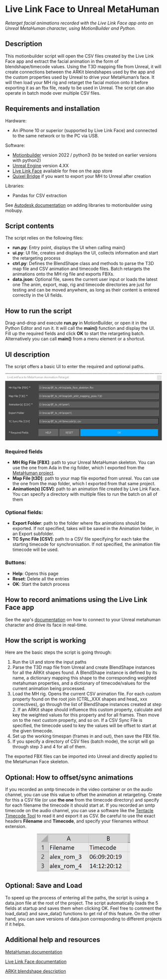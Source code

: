 # Live Link Face to Unreal MetaHuman
*Retarget facial animations recorded with the Live Link Face app onto an Unreal MetaHuman character, using MotionBuilder and Python.*

## Description
This motionbuilder script will open the CSV files created by the Live Link Face app and extract the facial animation in the form of blendshape/timecode values. Using the T3D mapping file from Unreal, it will create connections between the ARKit blendshapes used by the app and the custom properties used by Unreal to drive your MetaHuman’s face. It will then load your MH rig and retarget the facial motion onto it before exporting it as an fbx file, ready to be used in Unreal. The script can also operate in batch mode over multiple CSV files.

## Requirements and installation
Hardware:
+ An iPhone 10 or superior (supported by Live Link Face) and connected to the same network or to the PC via USB.

Software:
+ [Motionbuilder](https://www.autodesk.com/products/motionbuilder/) version 2022 / python3 (to be tested on earlier versions with python2)
+ [Unreal Engine](https://www.unrealengine.com/en-US/) version 4.XX
+ [Live Link Face](https://apps.apple.com/us/app/live-link-face/id1495370836) available for free on the app store
+ [Quixel Bridge](https://quixel.com/bridge) if you want to export your MH to Unreal after creation

Libraries:
+ Pandas for CSV extraction

See [Autodesk documentation](https://knowledge.autodesk.com/support/motionbuilder/learn-explore/caas/CloudHelp/cloudhelp/2022/ENU/MotionBuilder/files/GUID-46E090C5-34AD-4E26-872F-F7D21DC57C74-htm.html) on adding libraries to motionbuilder using mobupy.

## Script contents
The script relies on the following files:
+ **run.py**: Entry point, displays the UI when calling main()
+ **ui.py**: UI file, creates and displays the UI, collects information and start the retargeting process
+ **ctrl.py**: Defines the BlendShape class and methods to parse the T3D map file and CSV animation and timecode files. Batch retargets the animations onto the MH rig file and exports FBXs.
+ **data.json**: Optional file, saves the current user input or loads the latest one
The anim, export, map, rig and timecode directories are just for testing and can be moved anywhere, as long as their content is entered correctly in the UI fields.

## How to run the script
Drag-and-drop and execute **run.py** in MotionBuilder, or open it in the Python Editor and run it. It will call the **main()** function and display the UI. Fill up the required fields and click **OK** to start the retargeting batch.
Alternatively you can call **main()** from a menu element or a shortcut.

## UI description
The script offers a basic UI to enter the required and optional paths.
<p align="center"><img src="readme/ui.jpg" width="652"></p>

### Required fields
+ **MH Rig File [FBX]**: path to your Unreal MetaHuman skeleton. You can use the one from Ada in the rig folder, which I exported from the [MetaHuman project](https://www.unrealengine.com/marketplace/en-US/product/metahumans).
+ **Map File [t3D]**: path to your map file exported from unreal. You can use the one from the map folder, which I exported from that same project.
+ **Animation(s) [CSV]**: path to an animation file created by Live Link Face. You can specify a directory with multiple files to run the batch on all of them
### Optional fields:
+ **Export Folder**: path to the folder where fbx animations should be exported. If not specified, takes will be saved in the Animation folder, in an Export subfolder.
+ **TC Sync File [CSV]**: path to a CSV file specifying for each take the starting timecode for synchronisation. If not specified, the animation file timecode will be used.
### Buttons:
+ **Help**: Opens this page
+ **Reset**: Delete all the entries
+ **OK**: Start the batch process

## How to record animations using the Live Link Face app
See the app's [documentation](https://docs.unrealengine.com/4.27/en-US/AnimatingObjects/SkeletalMeshAnimation/FacialRecordingiPhone/) on how to connect to your Unreal metahuman character and drive its face in real-time.

## How the script is working
Here are the basic steps the script is going through:
1. Run the UI and store the input paths
2. Parse the T3D map file from Unreal and create BlendShape instances for all the ARKit shapes found. A BlendShape instance is defined by its name, a dictionary mapping this shape to the corresponding weighted metahuman properties, and a dictionary of timecode/values for the current animation being processed.
3. Load the MH rig. Opens the current CSV animation file. For each custom property found on the root join (CTRL_XXX shapes and head_ xxx correctives), go through the list of BlendShape instances created at step 2. If an ARKit shape should influence this custom property, calculate and key the weighted values for this property and for all frames. Then move on to the next custom property, and so on. If a CSV Sync File is specified, the timecode used to key the values will be offset to start at the given timecode.
4. Set up the working timespan (frames in and out), then save the FBX file.
5. If you specify a directory of CSV files (batch mode), the script will go through step 3 and 4 for all of them.

The exported FBX files can be imported into Unreal and directly applied to the MetaHuman Face skeleton.

## Optional: How to offset/sync animations
If you recorded an smtp timecode in the video container or on the audio channel, you can use this value to offset the animation at retargeting. Create for this a CSV file (or use **the one** from the timecode directory) and specify for each filename the timecode it should start at. 
If you recorded an smtp timecode on the audio channel, you can use a software like the [Tentacle Timecode Tool](https://tentaclesync.com/timecode-tool) to read it and export it as CSV.
Be careful to use the exact headers **Filename** and **Timecode**, and specify your filenames without extension.
<p align="center"><img src="readme/tc_csv.jpg" width="300"></p>

## Optional: Save and Load
To speed up the process of entering all the paths, the script is using a data.json file at the root of the project. The script automatically loads the 5 fields at startup and saves them when clicking OK. Feel free to comment the load_data() and save_data() functions to get rid of this feature. On the other hand, you can save versions of data.json corresponding to different projects if it helps.

## Additional help and resources
[MetaHuman documentation](https://www.unrealengine.com/en-US/digital-humans)

[Live Link Face documentation](https://docs.unrealengine.com/4.27/en-US/AnimatingObjects/SkeletalMeshAnimation/FacialRecordingiPhone/)

[ARKit blendshape description](https://developer.apple.com/documentation/arkit/arfaceanchor/blendshapelocation)
